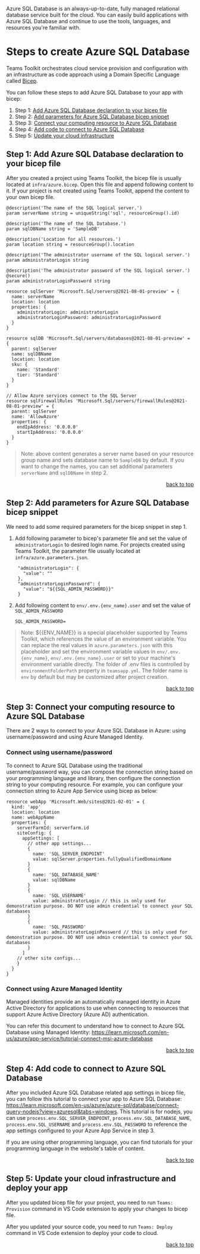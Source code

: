 Azure SQL Database is an always-up-to-date, fully managed relational database service built for the cloud. You can easily build applications with Azure SQL Database and continue to use the tools, languages, and resources you're familiar with.

# Steps to create Azure SQL Database

Teams Toolkit orchestrates cloud service provision and configuration with an infrastructure as code approach using a Domain Specific Language called [Bicep](https://learn.microsoft.com/en-us/azure/azure-resource-manager/bicep/overview?tabs=bicep).

You can follow these steps to add Azure SQL Database to your app with bicep:
1. Step 1: [Add Azure SQL Database declaration to your bicep file](#step-1-add-azure-sql-database-declaration-to-your-bicep-file)
2. Step 2: [Add parameters for Azure SQL Database bicep snippet](#step-2-add-parameters-for-azure-sql-database-bicep-snippet)
3. Step 3: [Connect your computing resource to Azure SQL Database](#step-3-connect-your-computing-resource-to-azure-sql-database)
4. Step 4: [Add code to connect to Azure SQL Database](#step-4-add-code-to-connect-to-azure-sql-database)
4. Step 5: [Update your cloud infrastructure](#step-5-update-your-cloud-infrastructure)

## Step 1: Add Azure SQL Database declaration to your bicep file

After you created a project using Teams Toolkit, the bicep file is usually located at `infra/azure.bicep`. Open this file and append following content to it. If your project is not created using Teams Toolkit, append the content to your own bicep file.

```
@description('The name of the SQL logical server.')
param serverName string = uniqueString('sql', resourceGroup().id)

@description('The name of the SQL Database.')
param sqlDBName string = 'SampleDB'

@description('Location for all resources.')
param location string = resourceGroup().location

@description('The administrator username of the SQL logical server.')
param administratorLogin string

@description('The administrator password of the SQL logical server.')
@secure()
param administratorLoginPassword string

resource sqlServer 'Microsoft.Sql/servers@2021-08-01-preview' = {
  name: serverName
  location: location
  properties: {
    administratorLogin: administratorLogin
    administratorLoginPassword: administratorLoginPassword
  }
}

resource sqlDB 'Microsoft.Sql/servers/databases@2021-08-01-preview' = {
  parent: sqlServer
  name: sqlDBName
  location: location
  sku: {
    name: 'Standard'
    tier: 'Standard'
  }
}

// Allow Azure services connect to the SQL Server
resource sqlFirewallRules 'Microsoft.Sql/servers/firewallRules@2021-08-01-preview' = {
  parent: sqlServer
  name: 'AllowAzure'
  properties: {
    endIpAddress: '0.0.0.0'
    startIpAddress: '0.0.0.0'
  }
}

```

> Note: above content generates a server name based on your resource group name and sets database name to `SampleDB` by default. If you want to change the names, you can set additional parameters `serverName` and `sqlDBName` in step 2.

<p align="right"><a href="#steps-to-create-azure-sql-database">back to top</a></p>

## Step 2: Add parameters for Azure SQL Database bicep snippet

We need to add some required parameters for the bicep snippet in step 1.
1. Add following parameter to bicep's parameter file and set the value of `administratorLogin` to desired login name. For projects created using Teams Toolkit, the parameter file usually located at `infra/azure.parameters.json`.
   ```
    "administratorLogin": {
      "value": ""
    },
    "administratorLoginPassword": {
      "value": "${{SQL_ADMIN_PASSWORD}}"
    }
   ```
2. Add following content to `env/.env.{env_name}.user` and set the value of `SQL_ADMIN_PASSWORD`
   ```
   SQL_ADMIN_PASSWORD=
   ```
> Note: ${{ENV_NAME}} is a special placeholder supported by Teams Toolkit, which references the value of an environment variable. You can replace the real values in `azure.parameters.json` with this placeholder and set the environment variable values in `env/.env.{env_name}`, `env/.env.{env_name}.user` or set to your machine's environment variable directly. The folder of .env files is controlled by `environmentFolderPath` property in `teamsapp.yml`. The folder name is `env` by default but may be customized after project creation.

<p align="right"><a href="#steps-to-create-azure-sql-database">back to top</a></p>

## Step 3: Connect your computing resource to Azure SQL Database

There are 2 ways to connect to your Azure SQL Database in Azure: using username/password and using Azure Managed Identity.

### Connect using username/password

To connect to Azure SQL Database using the traditional username/password way, you can compose the connection string based on your programming language and library, then configure the connection string to your computing resource. For example, you can configure your connection string to Azure App Service using bicep as below:
```
resource webApp 'Microsoft.Web/sites@2021-02-01' = {
  kind: 'app'
  location: location
  name: webAppName
  properties: {
    serverFarmId: serverfarm.id
    siteConfig: {
      appSettings: [
        // other app settings...
        {
          name: 'SQL_SERVER_ENDPOINT'
          value: sqlServer.properties.fullyQualifiedDomainName
        }
        {
          name: 'SQL_DATABASE_NAME'
          value: sqlDBName
        }
        {
          name: 'SQL_USERNAME'
          value: administratorLogin // this is only used for demonstration purpose. DO NOT use admin credential to connect your SQL databases
        }
        {
          name: 'SQL_PASSWORD'
          value: administratorLoginPassword // this is only used for demonstration purpose. DO NOT use admin credential to connect your SQL databases
        }
      ]
    // other site configs...
    }
  }
}
```

### Connect using Azure Managed Identity

Managed identities provide an automatically managed identity in Azure Active Directory for applications to use when connecting to resources that support Azure Active Directory (Azure AD) authentication.

You can refer this document to understand how to connect to Azure SQL Database using Managed Identity: https://learn.microsoft.com/en-us/azure/app-service/tutorial-connect-msi-azure-database

<p align="right"><a href="#steps-to-create-azure-sql-database">back to top</a></p>

## Step 4: Add code to connect to Azure SQL Database

After you included Azure SQL Database related app settings in bicep file, you can follow this tutorial to connect your app to Azure SQL Database: https://learn.microsoft.com/en-us/azure/azure-sql/database/connect-query-nodejs?view=azuresql&tabs=windows. This tutorial is for nodejs, you can use `process.env.SQL_SERVER_ENDPOINT`, `process.env.SQL_DATABASE_NAME`, `process.env.SQL_USERNAME` and `process.env.SQL_PASSWORD` to reference the app settings configured to your Azure App Service in step 3.

If you are using other programming language, you can find tutorials for your programming language in the website's table of content.

<p align="right"><a href="#steps-to-create-azure-sql-database">back to top</a></p>

## Step 5: Update your cloud infrastructure and deploy your app

After you updated bicep file for your project, you need to run `Teams: Provision` command in VS Code extension to apply your changes to bicep file.

After you updated your source code, you need to run `Teams: Deploy` command in VS Code extension to deploy your code to cloud.

<p align="right"><a href="#steps-to-create-azure-sql-database">back to top</a></p>


